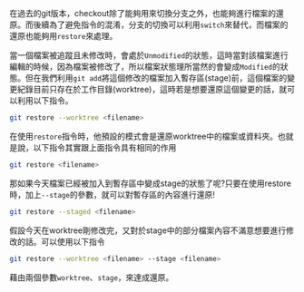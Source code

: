 

在過去的git版本，checkout除了能夠用來切換分支之外，也能夠進行檔案的還原。而後續為了避免指令的混淆，分支的切換可以利用`switch`來替代，而檔案的還原也能夠用`restore`來處理。

當一個檔案被追蹤且未修改時，會處於`Unmodified`的狀態，這時當對該檔案進行編輯的時候，因為檔案被修改了，所以檔案狀態理所當然的會變成`Modified`的狀態。但在我們利用`git add`將這個修改的檔案加入暫存區(stage)前，這個檔案的變更紀錄目前只存在於工作目錄(worktree)，這時若是想要還原這個變更的話，就可以利用以下指令。

```bash
git restore --worktree <filename>
```

在使用`restore`指令時，他預設的模式會是還原worktree中的檔案或資料夾。也就是說，以下指令其實跟上面指令具有相同的作用
```bash
git restore <filename>
```

那如果今天檔案已經被加入到暫存區中變成stage的狀態了呢?只要在使用restore時，加上`--stage`的參數，就可以對暫存區的內容進行還原!

```bash
git restore --staged <filename>
```

假設今天在worktree剛修改完，又對於stage中的部分檔案內容不滿意想要進行修改的話。可以使用以下指令

```bash
git restore --worktree <filename> --stage <filename>
```

藉由兩個參數`worktree`、`stage`，來達成還原。